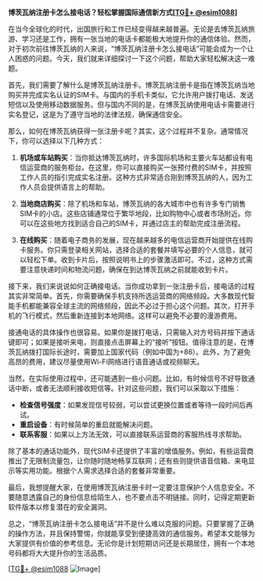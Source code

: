 **博茨瓦纳注册卡怎么接电话？轻松掌握国际通信新方式[[TG💪+ @esim1088](https://t.me/s/esim1088)]**

在当今全球化的时代，出国旅行和工作已经变得越来越普遍。无论是去博茨瓦纳旅游、学习还是工作，拥有一张当地的电话卡都能极大地提升你的通信体验。然而，对于初次前往博茨瓦纳的人来说，“博茨瓦纳注册卡怎么接电话”可能会成为一个让人困惑的问题。今天，我们就来详细探讨一下这个问题，帮助大家轻松解决这一难题。

首先，我们需要了解什么是博茨瓦纳注册卡。博茨瓦纳注册卡是指在博茨瓦纳当地购买并完成实名认证的SIM卡。与国内的手机卡类似，它允许用户拨打电话、发送短信以及使用移动数据服务。但与国内不同的是，在博茨瓦纳使用电话卡需要进行实名登记，这是为了遵守当地的法律法规，确保通信安全。

那么，如何在博茨瓦纳获得一张注册卡呢？其实，这个过程并不复杂。通常情况下，你可以选择以下几种方式：

1. **机场或车站购买**：当你抵达博茨瓦纳时，许多国际机场和主要火车站都设有电信运营商的服务柜台。在这里，你可以直接购买一张预付费的SIM卡，并按照工作人员的指引完成实名注册。这种方式非常适合刚到博茨瓦纳的人，因为工作人员会提供语言上的帮助。

2. **当地商店购买**：除了机场和车站，博茨瓦纳的各大城市中也有许多专门销售SIM卡的小店。这些店铺通常位于繁华地段，比如购物中心或者市场附近。你可以在这些地方找到适合自己的SIM卡，并通过店主的帮助完成注册流程。

3. **在线购买**：随着电子商务的发展，现在越来越多的电信运营商开始提供在线购卡服务。你只需登录相关网站，选择合适的套餐并填写必要的个人信息，就可以轻松下单。收到卡片后，按照说明书上的步骤激活即可。不过，这种方式需要注意快递时间和物流问题，确保在到达博茨瓦纳之前就能收到卡片。

接下来，我们来说说如何正确接电话。当你成功拿到一张注册卡后，接电话的过程其实非常简单。首先，你需要确保手机支持所选运营商的网络频段。大多数现代智能手机都能兼容全球主流的网络频段，因此不必过于担心这个问题。其次，打开手机的飞行模式，然后重新连接到本地网络。这样可以避免不必要的漫游费用。

接通电话的具体操作也很容易。如果你是拨打电话，只需输入对方号码并按下通话键即可；如果是接听来电，则直接点击屏幕上的“接听”按钮。值得注意的是，在博茨瓦纳拨打国际长途时，需要加上国家代码（例如中国为+86）。此外，为了避免高昂的费用，建议尽量使用Wi-Fi网络进行语音通话或视频聊天。

当然，在实际使用过程中，还可能遇到一些小问题。比如，有时候信号不好导致通话中断，或者无法顺利接收短信等。针对这些问题，我们可以采取以下措施：

- **检查信号强度**：如果发现信号较弱，可以尝试更换位置或者等待一段时间后再试。
- **重启设备**：有时候简单的重启就能解决问题。
- **联系客服**：如果以上方法无效，可以直接联系运营商的客服热线寻求帮助。

除了基本的通话功能外，现代SIM卡还提供了丰富的增值服务。例如，有些运营商推出了无限制流量包，让你随时随地畅享互联网；还有些则提供语音信箱、来电显示等实用功能。根据个人需求选择合适的套餐非常重要。

最后，我想提醒大家，在使用博茨瓦纳注册卡时一定要注意保护个人信息安全。不要随意透露自己的身份信息给陌生人，也不要点击不明链接。同时，记得定期更新软件版本以修复潜在的安全漏洞。

总之，“博茨瓦纳注册卡怎么接电话”并不是什么难以克服的问题。只要掌握了正确的操作方法，并且保持警惕，你就能享受到便捷高效的通信服务。希望本文能够为大家提供有价值的参考信息。无论你是计划短期访问还是长期居住，拥有一个本地号码都将大大提升你的生活品质。

[[TG💪+ @esim1088](https://t.me/s/esim1088) ![Image](https://i.postimg.cc/4NQfJmqS/Snipaste-2025-05-13-00-14-12.png)]